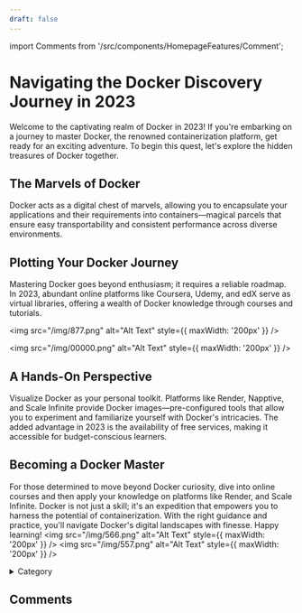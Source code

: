 ```yaml
---
draft: false
---
```


import Comments from '/src/components/HomepageFeatures/Comment';

# Navigating the Docker Discovery Journey in 2023

Welcome to the captivating realm of Docker in 2023! If you're embarking on a journey to master Docker, the renowned containerization platform, get ready for an exciting adventure. To begin this quest, let's explore the hidden treasures of Docker together.

## The Marvels of Docker

Docker acts as a digital chest of marvels, allowing you to encapsulate your applications and their requirements into containers—magical parcels that ensure easy transportability and consistent performance across diverse environments.

## Plotting Your Docker Journey

Mastering Docker goes beyond enthusiasm; it requires a reliable roadmap. In 2023, abundant online platforms like Coursera, Udemy, and edX serve as virtual libraries, offering a wealth of Docker knowledge through courses and tutorials.

<img src="/img/877.png" alt="Alt Text" style={{ maxWidth: '200px' }} />

<img src="/img/00000.png" alt="Alt Text" style={{ maxWidth: '200px' }} />

## A Hands-On Perspective

Visualize Docker as your personal toolkit. Platforms like Render, Napptive, and Scale Infinite provide Docker images—pre-configured tools that allow you to experiment and familiarize yourself with Docker's intricacies. The added advantage in 2023 is the availability of free services, making it accessible for budget-conscious learners.

## Becoming a Docker Master

For those determined to move beyond Docker curiosity, dive into online courses and then apply your knowledge on platforms like Render, and Scale Infinite. Docker is not just a skill; it's an expedition that empowers you to harness the potential of containerization. With the right guidance and practice, you'll navigate Docker's digital landscapes with finesse. Happy learning!
<img src="/img/566.png" alt="Alt Text" style={{ maxWidth: '200px' }} />
<img src="/img/557.png" alt="Alt Text" style={{ maxWidth: '200px' }} />

<details>

<summary>Category</summary>

Kubernetes, cloud computing, DevOps, cloud services, hosting platform, container orchestration, cloud infrastructure, cloud deployment, cloud management, cloud technology, cloud solutions&#x20;

</details>

## Comments
<Comments />
